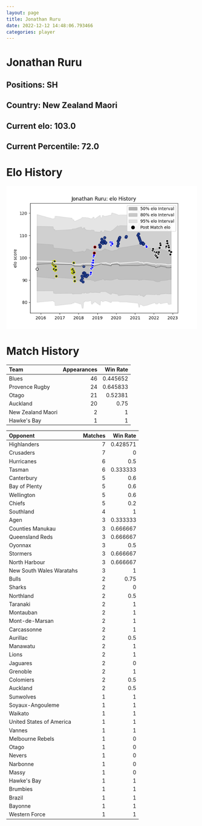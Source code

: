 ```yaml
---  
layout: page  
title: Jonathan Ruru  
date: 2022-12-12 14:48:06.793466  
categories: player  
---
```

# Jonathan Ruru

## Positions: SH

## Country: New Zealand Maori

## Current elo: 103.0

## Current Percentile: 72.0

# Elo History


![elo history](history_JonathanRuru.png)
# Match History


| Team              |   Appearances |   Win Rate |
|:------------------|--------------:|-----------:|
| Blues             |            46 |   0.445652 |
| Provence Rugby    |            24 |   0.645833 |
| Otago             |            21 |   0.52381  |
| Auckland          |            20 |   0.75     |
| New Zealand Maori |             2 |   1        |
| Hawke's Bay       |             1 |   1        |

| Opponent                 |   Matches |   Win Rate |
|:-------------------------|----------:|-----------:|
| Highlanders              |         7 |   0.428571 |
| Crusaders                |         7 |   0        |
| Hurricanes               |         6 |   0.5      |
| Tasman                   |         6 |   0.333333 |
| Canterbury               |         5 |   0.6      |
| Bay of Plenty            |         5 |   0.6      |
| Wellington               |         5 |   0.6      |
| Chiefs                   |         5 |   0.2      |
| Southland                |         4 |   1        |
| Agen                     |         3 |   0.333333 |
| Counties Manukau         |         3 |   0.666667 |
| Queensland Reds          |         3 |   0.666667 |
| Oyonnax                  |         3 |   0.5      |
| Stormers                 |         3 |   0.666667 |
| North Harbour            |         3 |   0.666667 |
| New South Wales Waratahs |         3 |   1        |
| Bulls                    |         2 |   0.75     |
| Sharks                   |         2 |   0        |
| Northland                |         2 |   0.5      |
| Taranaki                 |         2 |   1        |
| Montauban                |         2 |   1        |
| Mont-de-Marsan           |         2 |   1        |
| Carcassonne              |         2 |   1        |
| Aurillac                 |         2 |   0.5      |
| Manawatu                 |         2 |   1        |
| Lions                    |         2 |   1        |
| Jaguares                 |         2 |   0        |
| Grenoble                 |         2 |   1        |
| Colomiers                |         2 |   0.5      |
| Auckland                 |         2 |   0.5      |
| Sunwolves                |         1 |   1        |
| Soyaux-Angouleme         |         1 |   1        |
| Waikato                  |         1 |   1        |
| United States of America |         1 |   1        |
| Vannes                   |         1 |   1        |
| Melbourne Rebels         |         1 |   0        |
| Otago                    |         1 |   0        |
| Nevers                   |         1 |   0        |
| Narbonne                 |         1 |   0        |
| Massy                    |         1 |   0        |
| Hawke's Bay              |         1 |   1        |
| Brumbies                 |         1 |   1        |
| Brazil                   |         1 |   1        |
| Bayonne                  |         1 |   1        |
| Western Force            |         1 |   1        |